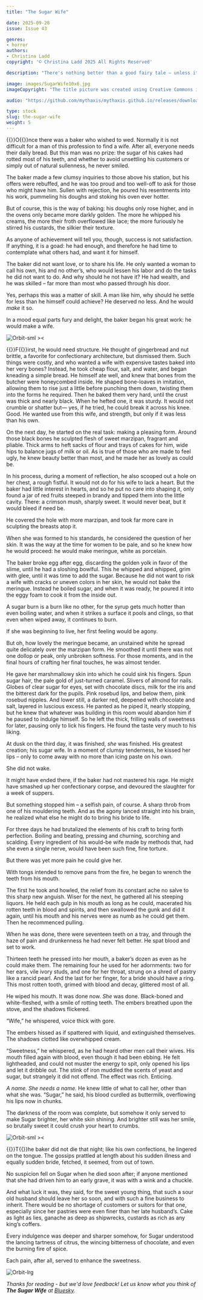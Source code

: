 ```yaml
---
title: "The Sugar Wife"

date: 2025-09-28
issue: Issue 43

genres:
- horror
authors:
- Christina Ladd
copyright: '© Christina Ladd 2025 All Rights Reserved'

description: "There's nothing better than a good fairy tale – unless it's a wince-inducing horror story wearing the skin of one! Christina Ladd serves up a sweet-toothed delight for those with a taste for the macabre. Hard to say whether or not it will leave you hungry for more…"

image: images/SugarWife10x6.jpg
imageCopyright: "The title picture was created using Creative Commons images by [Shiny Diamond](https://www.pexels.com/photo/woman-with-red-lipstick-smiling-3762453/) and [Fernando Lacerda Branco](https://www.pexels.com/photo/man-hands-showing-horse-teeth-12887955/) - many thanks!"

audio: "https://github.com/mythaxis/mythaxis.github.io/releases/download/i43/5.The.Sugar.Wife.mp3"

type: stock
slug: the-sugar-wife
weight: 5
---
```


{{<glyph>}}O{{</glyph>}}nce there was a baker who wished to wed. Normally it is not difficult for a man of this profession to find a wife. After all, everyone needs their daily bread. But this man was no prize: the sugar of his cakes had rotted most of his teeth, and whether to avoid unsettling his customers or simply out of natural sullenness, he never smiled. 

The baker made a few clumsy inquiries to those above his station, but his offers were rebuffed, and he was too proud and too well-off to ask for those who might have him. Sullen with rejection, he poured his resentments into his work, pummeling his doughs and stoking his oven ever hotter.

But of course, this is the way of baking: his doughs only rose higher, and in the ovens only became more darkly golden. The more he whipped his creams, the more their froth overflowed like lace; the more furiously he stirred his custards, the silkier their texture. 

As anyone of achievement will tell you, though, success is not satisfaction. If anything, it is a goad: he had enough, and therefore he had time to contemplate what others had, and want it for himself. 

The baker did not want love, or to share his life. He only wanted a woman to call his own, his and no other’s, who would lessen his labor and do the tasks he did not want to do. And why should he not have it? He had wealth, and he was skilled – far more than most who passed through his door. 

Yes, perhaps this was a matter of skill. A man like him, why should he settle for less than he himself could achieve? He deserved no less. And he would *make* it so. 

In a  mood equal parts fury and delight, the baker began his great work: he would make a wife.

![Orbit-sml ><](images/Orbit.svg)

{{<glyph>}}F{{</glyph>}}irst, he would need structure. He thought of gingerbread and nut brittle, a favorite for confectionary architecture, but dismissed them. Such things were costly, and who wanted a wife with expensive tastes baked into her very bones? Instead, he took cheap flour, salt, and water, and began kneading a simple bread. He himself ate well, and knew that bones from the butcher were honeycombed inside. He shaped bone-loaves in imitation, allowing them to rise just a little before punching them down, twisting them into the forms he required. Then he baked them very hard, until the crust was thick and nearly black. When he hefted one, it was sturdy. It would not crumble or shatter but— yes, if he tried, he could break it across his knee. Good. He wanted use from this wife, and strength, but only if it was less than his own.

On the next day, he started on the real task: making a pleasing form. Around those black bones he sculpted flesh of sweet marzipan, fragrant and pliable. Thick arms to heft sacks of flour and trays of cakes for him, wide hips to balance jugs of milk or oil. As is true of those who are made to feel ugly, he knew beauty better than most, and he made her as lovely as could be.

In his process, during a moment of reflection, he also scooped out a hole on her chest, a rough fistful. It would not do for his wife to lack a heart. But the baker had little interest in hearts, and so he put no care into shaping it, only found a jar of red fruits steeped in brandy and tipped them into the little cavity. There: a crimson mush, sharply sweet. It would never beat, but it would bleed if need be. 

He covered the hole with more marzipan, and took far more care in sculpting the breasts atop it. 

When she was formed to his standards, he considered the question of her skin. It was the way at the time for women to be pale, and so he knew how he would proceed: he would make meringue, white as porcelain.

The baker broke egg after egg, discarding the golden yolk in favor of the slime, until he had a sloshing bowlful. This he whipped and whipped, grim with glee, until it was time to add the sugar. Because he did not want to risk a wife with cracks or uneven colors in her skin, he would not bake the meringue. Instead he boiled sugar, and when it was ready, he poured it into the eggy foam to cook it from the inside out.

A sugar burn is a burn like no other, for the syrup gets much hotter than even boiling water, and when it strikes a surface it pools and clings, so that even when wiped away, it continues to burn. 

If she was beginning to live, her first feeling would be agony.

But oh, how lovely the meringue became, an unstained white he spread quite delicately over the marzipan form. He smoothed it until there was not one dollop or peak, only unbroken softness. For those moments, and in the final hours of crafting her final touches, he was almost tender.

 He gave her marshmallowy skin into which he could sink his fingers. Spun sugar hair, the pale gold of just-turned caramel. Slivers of almond for nails. Globes of clear sugar for eyes, set with chocolate discs, milk for the iris and the bitterest dark for the pupils. Pink rosebud lips, and below them, pink rosebud nipples. And lower still, a darker red, deepened with chocolate and salt, layered in luscious excess. He panted as he piped it, nearly stopping, but he knew that whatever was building in this room would abandon him if he paused to indulge himself. So he left the thick, frilling walls of sweetness for later, pausing only to lick his fingers. He found the taste very much to his liking. 

At dusk on the third day, it was finished, *she* was finished. His greatest creation; his sugar wife. In a moment of clumsy tenderness, he kissed her lips – only to come away with no more than icing paste on his own.

She did not wake. 

It might have ended there, if the baker had not mastered his rage. He might have smashed up her confectionary corpse, and devoured the slaughter for a week of suppers. 

But something stopped him – a selfish pain, of course. A sharp throb from one of his mouldering teeth. And as the agony lanced straight into his brain, he realized what else he might do to bring his bride to life. 

For three days he had brutalized the elements of his craft to bring forth perfection. Boiling and beating, pressing and churning, scorching and scalding. Every ingredient of his would-be wife made by methods that, had she even a single nerve, would have been such fine, fine torture. 

But there was yet more pain he could give her.

With tongs intended to remove pans from the fire, he began to wrench the teeth from his mouth. 

The first he took and howled, the relief from its constant ache no salve to this sharp new anguish. Wiser for the next, he gathered all his steeping liquors. He held each gulp in his mouth as long as he could, macerated his rotten teeth in blood and spirits, and then swallowed the gunk and did it again, until his mouth and his nerves were as numb as he could get them. Then he recommenced pulling.

When he was done, there were seventeen teeth on a tray, and through the haze of pain and drunkenness he had never felt better. He spat blood and set to work.

Thirteen teeth he pressed into her mouth, a baker’s dozen as even as he could make them. The remaining four he used for her adornments: two for her ears, vile ivory studs, and one for her throat, strung on a shred of pastry like a rancid pearl. And the last for her finger, for a bride should have a ring. This most rotten tooth, grimed with blood and decay, glittered most of all. 

He wiped his mouth. It was done now. *She* was done. Black-boned and white-fleshed, with a smile of rotting teeth. The embers breathed upon the stove, and the shadows flickered.

“Wife,” he whispered, voice thick with gore. 

The embers hissed as if spattered with liquid, and extinguished themselves. The shadows clotted like overwhipped cream. 

“Sweetness,” he whispered, as he had heard other men call their wives. His mouth filled again with blood, even though it had been ebbing. He felt lightheaded, and could not muster the energy to spit, only opened his lips and let it dribble out. The stink of iron muddled the scents of yeast and sugar, but strangely it did not offend. The effect was rich. Enticing.   

*A name. She needs a name.* He knew little of what to call her, other than what she was. “Sugar,” he said, his blood curdled as buttermilk, overflowing his lips now in chunks. 

The darkness of the room was complete, but somehow it only served to make Sugar brighter, her white skin shining. And brighter still was her smile, so brutally sweet it could crush your heart to crumbs.

![Orbit-sml ><](images/Orbit.svg)

{{<glyph>}}T{{</glyph>}}he baker did not die that night; like his own confections, he lingered on the tongue. The gossips prattled at length about his sudden illness and equally sudden bride, fetched, it seemed, from out of town. 

No suspicion fell on Sugar when he died soon after; if anyone mentioned that she had driven him to an early grave, it was with a wink and a chuckle. 

And what luck it was, they said, for the sweet young thing, that such a sour old husband should leave her so soon, and with such a fine business to inherit. There would be no shortage of customers or suitors for that one, especially since her pastries were even finer than her late husband’s. Cake as light as lies, ganache as deep as shipwrecks, custards as rich as any king’s coffers. 

Every indulgence was deeper and sharper somehow, for Sugar understood the lancing tartness of citrus, the wincing bitterness of chocolate, and even the burning fire of spice. 

Each pain, after all, served to enhance the sweetness.

![Orbit-lrg](images/Orbit.svg)

*Thanks for reading - but we'd love feedback! Let us know what you think of **The Sugar Wife** at [Bluesky](https://bsky.app/profile/mythaxis.bsky.social).*

